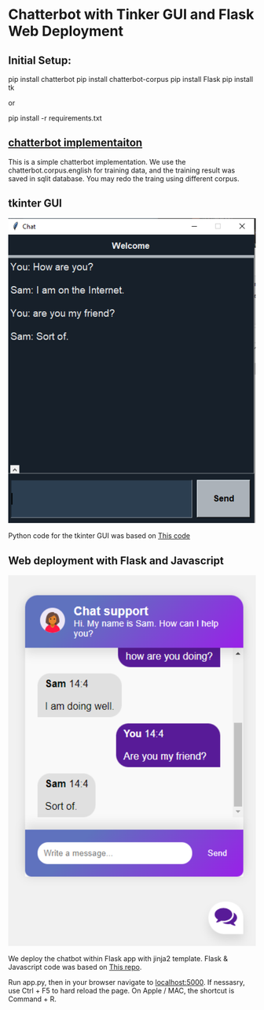 # Chatterbot with Tinker GUI and Flask Web Deployment

## Initial Setup:
pip install chatterbot
pip install chatterbot-corpus
pip install Flask
pip install tk

or

pip install -r requirements.txt

## [chatterbot implementaiton]("chatbot_corpus.py")
This is a simple chatterbot implementation.  We use the chatterbot.corpus.english for training data, and the training result was saved in sqlit database.  You may redo the traing using different corpus. 

## tkinter GUI
<img src='/img/tkinter.png' style='width: 600px'/>

Python code for the tkinter GUI was based on [This code](https://github.com/python-engineer/python-fun/blob/master/chatbot-gui/app.py)

## Web deployment with Flask and Javascript
<img src='/img/ChatterBot.png' style='width: 600px'/>

We deploy the chatbot within Flask app with jinja2 template. Flask & Javascript code was based on [This repo](https://github.com/python-engineer/chatbot-deployment).

Run app.py, then in your browser navigate to <localhost:5000>.  If nessasry, use Ctrl + F5 to hard reload the page.  On Apple / MAC, the shortcut is Command + R.


